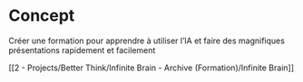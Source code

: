# Concept

Créer une formation pour apprendre à utiliser l’IA et faire des magnifiques présentations rapidement et facilement

[[2 - Projects/Better Think/Infinite Brain - Archive (Formation)/Infinite Brain]]
